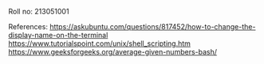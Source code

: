 Roll no: 213051001

References:
https://askubuntu.com/questions/817452/how-to-change-the-display-name-on-the-terminal
https://www.tutorialspoint.com/unix/shell_scripting.htm
https://www.geeksforgeeks.org/average-given-numbers-bash/